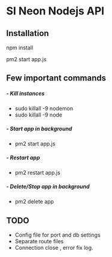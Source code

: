 # SI Neon Nodejs API

Installation 
--
npm install

pm2 start app.js


Few important commands
--------------------------


##### - Kill instances 
* sudo killall -9 nodemon
* sudo killall -9 node

##### - Start app in background

* pm2 start app.js

##### - Restart app 

* pm2 restart app.js

##### - Delete/Stop app in background

* pm2 delete app


TODO
--
* Config file for port and db settings
* Separate route files
* Connection close , error fix log.



